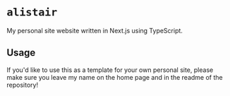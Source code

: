 # `alistair`

My personal site website written in Next.js using TypeScript.

## Usage

If you'd like to use this as a template for your own personal site, please make sure you leave my name on the home page and in the readme of the repository!
